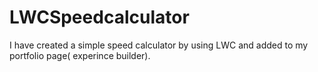 # LWCSpeedcalculator
I have created a simple speed calculator by using LWC and added to my portfolio page( experince builder).
